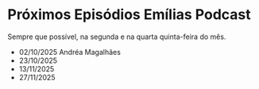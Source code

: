 # Próximos Episódios Emílias Podcast

Sempre que possível, na segunda e na quarta quinta-feira do mês.

- 02/10/2025 Andréa Magalhães
- 23/10/2025
- 13/11/2025
- 27/11/2025
